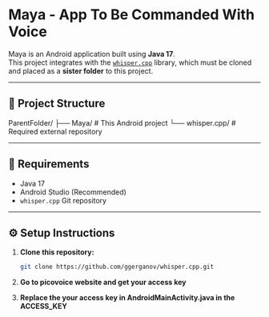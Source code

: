 # Maya - App To Be Commanded With Voice 

Maya is an Android application built using **Java 17**.  
This project integrates with the [`whisper.cpp`](https://github.com/ggerganov/whisper.cpp) library, which must be cloned and placed as a **sister folder** to this project.

---

## 📂 Project Structure

ParentFolder/
├── Maya/ # This Android project
└── whisper.cpp/ # Required external repository



---

## 🚀 Requirements

- Java 17
- Android Studio (Recommended)
- `whisper.cpp` Git repository

---

## ⚙️ Setup Instructions

1. **Clone this repository:**
   ```bash
   git clone https://github.com/ggerganov/whisper.cpp.git

2. **Go to picovoice website and get your access key**

3. **Replace the your access key in AndroidMainActivity.java in the ACCESS_KEY**
